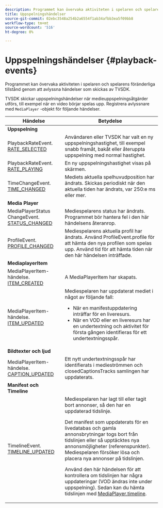 ```yaml
---
description: Programmet kan övervaka aktiviteten i spelaren och spelarens föränderliga tillstånd genom att avlyssna händelser som skickas av TVSDK.
title: Uppspelningshändelser
source-git-commit: 02ebc3548a254b2a6554f1ab34afbb3ea5f09bb8
workflow-type: tm+mt
source-wordcount: '516'
ht-degree: 0%

---
```


# Uppspelningshändelser {#playback-events}

Programmet kan övervaka aktiviteten i spelaren och spelarens föränderliga tillstånd genom att avlyssna händelser som skickas av TVSDK.

TVSDK skickar uppspelningshändelser när medieuppspelningsåtgärder utförs, till exempel när en video börjar spelas upp. Registrera avlyssnare med `MediaPlayer` -objekt för följande händelser.

<table frame="all" colsep="1" rowsep="1" id="table_922EEA3DE0BD47BA982E11F890CA0A6B"> 
 <thead> 
  <tr rowsep="1"> 
   <th colname="1" class="entry"> Händelse </th> 
   <th colname="2" class="entry"> Betydelse </th> 
  </tr> 
 </thead>
 <tbody> 
  <tr rowsep="1"> 
   <td colname="1"><b>Uppspelning</b> </td> 
   <td colname="2"> </td>
  </tr> 
  <tr rowsep="1"> 
   <td colname="1">PlaybackRateEvent.<a href="https://help.adobe.com/en_US/primetime/api/psdk/asdoc-dhls_1.4/com/adobe/mediacore/events/PlaybackRateEvent.html#RATE_SELECTED" format="html" scope="external"> RATE_SELECTED</a> </td> 
   <td colname="2"> Användaren eller TVSDK har valt en ny uppspelningshastighet, till exempel snabb framåt, bakåt eller återuppta uppspelning med normal hastighet. </td> 
  </tr> 
  <tr rowsep="1"> 
   <td colname="1">PlaybackRateEvent.<a href="https://help.adobe.com/en_US/primetime/api/psdk/asdoc-dhls_1.4/com/adobe/mediacore/events/PlaybackRateEvent.html#RATE_PLAYING" format="html" scope="external"> RATE_PLAYING</a> </td> 
   <td colname="2"> En ny uppspelningshastighet visas på skärmen. </td> 
  </tr> 
  <tr rowsep="1"> 
   <td colname="1"> TimeChangeEvent.<a href="https://help.adobe.com/en_US/primetime/api/psdk/asdoc-dhls_1.4/com/adobe/mediacore/events/TimeChangeEvent.html#TIME_CHANGED" format="html" scope="external"> TIME_CHANGED</a> </td> 
   <td colname="2"> Mediets aktuella spelhuvudposition har ändrats. Skickas periodiskt när den aktuella tiden har ändrats, var 250:e ms eller mer. </td> 
  </tr> 
  <tr rowsep="1"> 
   <td colname="1"><b>Media Player</b> </td> 
   <td colname="2"> </td>
  </tr> 
  <tr rowsep="1"> 
   <td colname="1">MediaPlayerStatus ChangeEvent.<a href="https://help.adobe.com/en_US/primetime/api/psdk/asdoc-dhls_1.4/com/adobe/mediacore/events/MediaPlayerStatusChangeEvent.html#STATUS_CHANGED" format="html" scope="external"> STATUS_CHANGED</a> </td> 
   <td colname="2"> Mediespelarens status har ändrats. Programmet bör hantera fel i den här händelsens återanrop. </td> 
  </tr> 
  <tr rowsep="1"> 
   <td colname="1">ProfileEvent.<a href="https://help.adobe.com/en_US/primetime/api/psdk/asdoc-dhls_1.4/com/adobe/mediacore/events/ProfileEvent.html#PROFILE_CHANGED" format="html" scope="external"> PROFILE_CHANGED</a> </td> 
   <td colname="2">Mediespelarens aktuella profil har ändrats. Använd <span class="codeph"> ProfileEvent.profile</span> för att hämta den nya profilen som spelas upp. Använd <span class="codeph"> tid</span> för att hämta tiden när den här händelsen inträffade. </td> 
  </tr> 
  <tr rowsep="1"> 
   <td colname="1"><b>MediaplayerItem</b> </td> 
   <td colname="2"> </td>
  </tr> 
  <tr rowsep="1"> 
   <td colname="1">MediaPlayerItem-händelse.<a href="https://help.adobe.com/en_US/primetime/api/psdk/asdoc-dhls_1.4/com/adobe/mediacore/events/MediaPlayerItemEvent.html#ITEM_CREATED" format="html" scope="external"> ITEM_CREATED</a> </td> 
   <td colname="2">A <span class="codeph"> MediaPlayerItem</span> har skapats. </td> 
  </tr> 
  <tr rowsep="1"> 
   <td colname="1">MediaPlayerItem-händelse.<a href="https://help.adobe.com/en_US/primetime/api/psdk/asdoc-dhls_1.4/com/adobe/mediacore/events/MediaPlayerItemEvent.html#ITEM_UPDATED" format="html" scope="external"> ITEM_UPDATED</a> </td> 
   <td colname="2">Mediespelaren har uppdaterat mediet i något av följande fall: 
    <ul id="ul_E4D1A1D468544C3B9F8046E9B68A956D"> 
     <li id="li_35A2A417BF924E039D9CB36CFBCDFEB6">När en manifestuppdatering inträffar för en liveresurs. </li> 
     <li id="li_E7AB380C212B4011B07C3B313282681C">När en VOD eller en liveresurs har en undertextning och aktivitet för första gången identifieras för ett undertextningsspår. </li> 
    </ul> </td> 
  </tr> 
  <tr rowsep="1"> 
   <td colname="1"><b>Bildtexter och ljud</b> </td> 
   <td colname="2"> </td>
  </tr> 
  <tr rowsep="1"> 
   <td colname="1"> MediaPlayerItem-händelse.<a href="https://help.adobe.com/en_US/primetime/api/psdk/asdoc-dhls_1.4/com/adobe/mediacore/events/MediaPlayerItemEvent.html#CAPTION_UPDATED" format="html" scope="external"> CAPTION_UPDATED</a> </td> 
   <td colname="2">Ett nytt undertextningsspår har identifierats i medieströmmen och <span class="codeph"> closedCaptionsTracks</span> samlingen har uppdaterats. </td> 
  </tr> 
  <tr rowsep="1"> 
   <td colname="1"><b>Manifest och Timeline</b> </td> 
   <td colname="2"> </td>
  </tr> 
  <tr rowsep="0"> 
   <td colname="1">TimelineEvent.<a href="https://help.adobe.com/en_US/primetime/api/psdk/asdoc-dhls_1.4/com/adobe/mediacore/events/TimelineEvent.html#TIMELINE_UPDATED" format="html" scope="external"> TIMELINE_UPDATED</a> </td> 
   <td colname="2">Mediespelaren har lagt till eller tagit bort annonser, så den har en uppdaterad tidslinje. <p>Det manifest som uppdaterats för en livedatabas och gamla annonsbrytningar togs bort från tidslinjen eller så upptäcktes nya annonsmöjligheter (referenspunkter). Mediespelaren försöker lösa och placera nya annonser på tidslinjen. </p> <p> Använd den här händelsen för att kontrollera om tidslinjen har några uppdateringar (VOD ändras inte under uppspelning). Sedan kan du hämta tidslinjen med <a href="https://help.adobe.com/en_US/primetime/api/psdk/asdoc-dhls_1.4/com/adobe/mediacore/MediaPlayer.html#timeline" format="html" scope="external"> MediaPlayer.timeline</a>. </p> </td> 
  </tr> 
 </tbody> 
</table>
